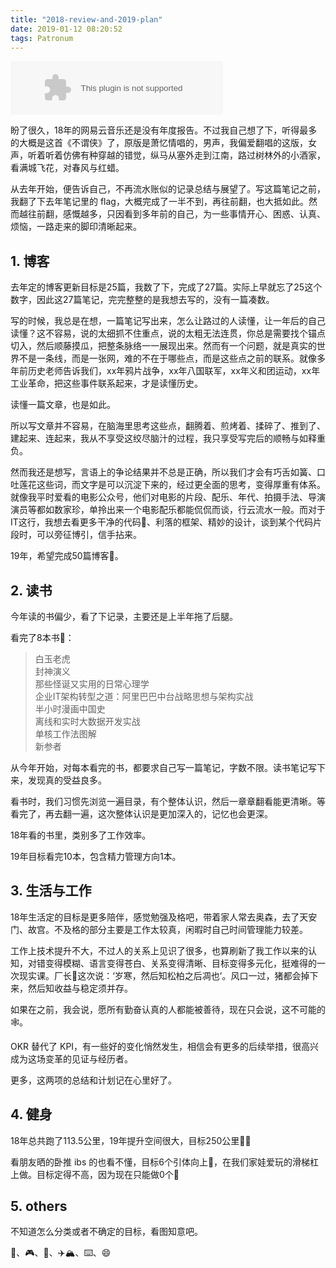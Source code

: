```yaml
---
title: "2018-review-and-2019-plan"
date: 2019-01-12 08:20:52
tags: Patronum
---
```


<embed src="//music.163.com/style/swf/widget.swf?sid=482141126&type=2&auto=1&width=320&height=66" width="340" height="86"  allowNetworking="all">

盼了很久，18年的网易云音乐还是没有年度报告。不过我自己想了下，听得最多的大概是这首《不谓侠》了，原版是萧忆情唱的，男声，我偏爱翻唱的这版，女声，听着听着仿佛有种穿越的错觉，纵马从塞外走到江南，路过树林外的小酒家，看满城飞花，对春风与红蜡。

从去年开始，便告诉自己，不再流水账似的记录总结与展望了。写这篇笔记之前，我翻了下去年笔记里的 flag，大概完成了一半不到，再往前翻，也大抵如此。然而越往前翻，感慨越多，只因看到多年前的自己，为一些事情开心、困惑、认真、烦恼，一路走来的脚印清晰起来。

## 1. 博客

去年定的博客更新目标是25篇，我数了下，完成了27篇。实际上早就忘了25这个数字，因此这27篇笔记，完完整整的是我想去写的，没有一篇凑数。

写的时候，我总是在想，一篇笔记写出来，怎么让路过的人读懂，让一年后的自己读懂？这不容易，说的太细抓不住重点，说的太粗无法连贯，你总是需要找个锚点切入，然后顺藤摸瓜，把整条脉络一一展现出来。然而有一个问题，就是真实的世界不是一条线，而是一张网，难的不在于哪些点，而是这些点之前的联系。就像多年前历史老师告诉我们，xx年鸦片战争，xx年八国联军，xx年义和团运动，xx年工业革命，把这些事件联系起来，才是读懂历史。

读懂一篇文章，也是如此。

所以写文章并不容易，在脑海里思考这些点，翻腾着、煎烤着、揉碎了、推到了、建起来、连起来，我从不享受这绞尽脑汁的过程，我只享受写完后的顺畅与如释重负。

然而我还是想写，言语上的争论结果并不总是正确，所以我们才会有巧舌如簧、口吐莲花这些词，而文字是可以沉淀下来的，经过更全面的思考，变得厚重有体系。就像我平时爱看的电影公众号，他们对电影的片段、配乐、年代、拍摄手法、导演演员等都如数家珍，单拎出来一个电影配乐都能侃侃而谈，行云流水一般。而对于IT这行，我想去看更多干净的代码👾、利落的框架、精妙的设计，谈到某个代码片段时，可以旁征博引，信手拈来。

19年，希望完成50篇博客📜。

## 2. 读书

今年读的书偏少，看了下记录，主要还是上半年拖了后腿。

看完了8本书📖：

>白玉老虎  
>封神演义  
>那些怪诞又实用的日常心理学  
>企业IT架构转型之道：阿里巴巴中台战略思想与架构实战  
>半小时漫画中国史  
>离线和实时大数据开发实战  
>单核工作法图解  
>新参者  

从今年开始，对每本看完的书，都要求自己写一篇笔记，字数不限。读书笔记写下来，发现真的受益良多。

看书时，我们习惯先浏览一遍目录，有个整体认识，然后一章章翻看能更清晰。等看完了，再去翻一遍，这次整体认识是更加深入的，记忆也会更深。

18年看的书里，类别多了工作效率。

19年目标看完10本，包含精力管理方向1本。

## 3. 生活与工作

18年生活定的目标是更多陪伴，感觉勉强及格吧，带着家人常去奥森，去了天安门、故宫。不及格的部分主要是工作太较真，闲暇时自己时间管理能力较差。

工作上技术提升不大，不过人的关系上见识了很多，也算刷新了我工作以来的认知，对错变得模糊、语言变得苍白、关系变得清晰、目标变得多元化，挺难得的一次现实课。厂长🐼这次说：‘岁寒，然后知松柏之后凋也’。风口一过，猪都会掉下来，然后知收益与稳定须并存。

如果在之前，我会说，愿所有勤奋认真的人都能被善待，现在只会说，这不可能的🕸。

OKR 替代了 KPI，有一些好的变化悄然发生，相信会有更多的后续举措，很高兴成为这场变革的见证与经历者。

更多，这两项的总结和计划记在心里好了。

## 4. 健身

18年总共跑了113.5公里，19年提升空间很大，目标250公里🏃‍♂️

看朋友晒的卧推 ibs 的也看不懂，目标6个引体向上💪，在我们家娃爱玩的滑梯杠上做。目标定得不高，因为现在只能做0个🙈

## 5. others

不知道怎么分类或者不确定的目标，看图知意吧。

🏸、🎮、🎯、✈️🏔、⌨️、😄
